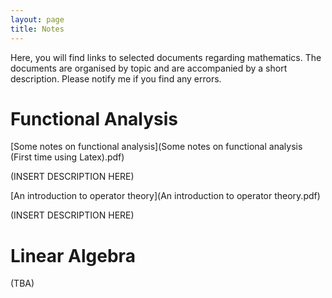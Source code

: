 ```yaml
---
layout: page
title: Notes
---
```

Here, you will find links to selected documents regarding mathematics. The documents are organised by topic and are accompanied by a short description. Please notify me if you find any errors. 

# Functional Analysis

[Some notes on functional analysis](Some notes on functional analysis (First time using Latex).pdf)

(INSERT DESCRIPTION HERE)

[An introduction to operator theory](An introduction to operator theory.pdf)

(INSERT DESCRIPTION HERE)

# Linear Algebra

(TBA)
